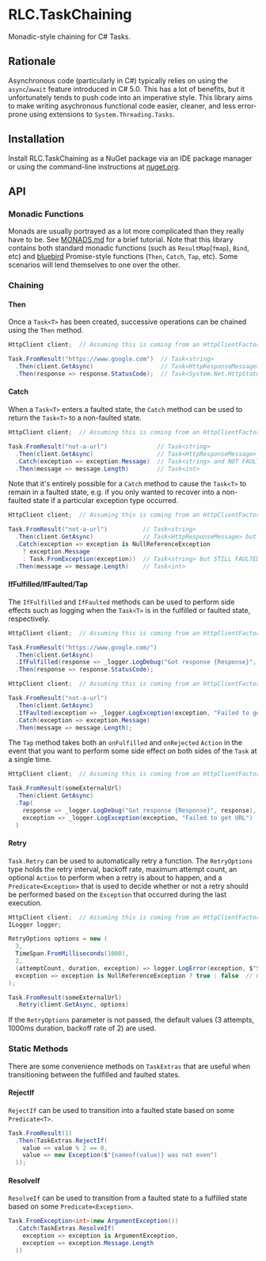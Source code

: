 # RLC.TaskChaining

Monadic-style chaining for C# Tasks.

## Rationale

Asynchronous code (particularly in C#) typically relies on using the `async`/`await` feature introduced in C# 5.0.  This has a lot of benefits, but it unfortunately tends to push code into an imperative style.  This library aims to make writing asychronous functional code easier, cleaner, and less error-prone using extensions to `System.Threading.Tasks`.

## Installation

Install RLC.TaskChaining as a NuGet package via an IDE package manager or using the command-line instructions at [nuget.org][].

## API

### Monadic Functions

Monads are usually portrayed as a lot more complicated than they really have to be.  See [MONADS.md][] for a brief tutorial.  Note that this library contains both standard monadic functions (such as `ResultMap`(`fmap`), `Bind`, etc) and [bluebird][] Promise-style functions (`Then`, `Catch`, `Tap`, etc).  Some scenarios will lend themselves to one over the other.

### Chaining

#### Then

Once a `Task<T>` has been created, successive operations can be chained using the `Then` method.

```c#
HttpClient client;  // Assuming this is coming from an HttpClientFactory or injected or whatever

Task.FromResult("https://www.google.com")  // Task<string>
  .Then(client.GetAsync)                   // Task<HttpResponseMessage>
  .Then(response => response.StatusCode);  // Task<System.Net.HttpStatusCode>
```

#### Catch

When a `Task<T>` enters a faulted state, the `Catch` method can be used to return the `Task<T>` to a non-faulted state.

```c#
HttpClient client;  // Assuming this is coming from an HttpClientFactory or injected or whatever

Task.FromResult("not-a-url")              // Task<string>
  .Then(client.GetAsync)                  // Task<HttpResponseMessage> but FAULTED
  .Catch(exception => exception.Message)  // Task<string> and NOT FAULTED
  .Then(message => message.Length)        // Task<int>
```

Note that it's entirely possible for a `Catch` method to cause the `Task<T>` to remain in a faulted state, e.g. if you only wanted to recover into a non-faulted state if a particular exception type occurred.

```c#
HttpClient client;  // Assuming this is coming from an HttpClientFactory or injected or whatever

Task.FromResult("not-a-url")          // Task<string>
  .Then(client.GetAsync)              // Task<HttpResponseMessage> but FAULTED
  .Catch(exception => exception is NullReferenceException
    ? exception.Message
    : Task.FromException(exception))  // Task<string> but STILL FAULTED if anything other than NullReferenceException occurred
  .Then(message => message.Length)    // Task<int>
```

#### IfFulfilled/IfFaulted/Tap

The `IfFulfilled` and `IfFaulted` methods can be used to perform side effects such as logging when the `Task<T>` is in the fulfilled or faulted state, respectively.

```c#
HttpClient client;  // Assuming this is coming from an HttpClientFactory or injected or whatever

Task.FromResult("https://www.google.com/")
  .Then(client.GetAsync)
  .IfFulfilled(response => _logger.LogDebug("Got response {Response}", response)
  .Then(response => response.StatusCode);
```

```c#
HttpClient client;  // Assuming this is coming from an HttpClientFactory or injected or whatever

Task.FromResult("not-a-url")
  .Then(client.GetAsync)
  .IfFaulted(exception => _logger.LogException(exception, "Failed to get URL")
  .Catch(exception => exception.Message)
  .Then(message => message.Length);
```

The `Tap` method takes both an `onFulfilled` and `onRejected` `Action` in the event that you want to perform some side effect on both sides of the `Task` at a single time.

```c#
HttpClient client;  // Assuming this is coming from an HttpClientFactory or injected or whatever

Task.FromResult(someExternalUrl)
  .Then(client.GetAsync)
  .Tap(
    response => _logger.LogDebug("Got response {Response}", response),
    exception => _logger.LogException(exception, "Failed to get URL")
  )
```

#### Retry

`Task.Retry` can be used to automatically retry a function.  The `RetryOptions` type holds the retry interval, backoff rate, maximum attempt count, an optional `Action` to perform when a retry is about to happen, and a `Predicate<Exception>` that is used to decide whether or not a retry should be performed based on the `Exception` that occurred during the last execution.

```c#
HttpClient client;  // Assuming this is coming from an HttpClientFactory or injected or whatever
ILogger logger;

RetryOptions options = new (
  3,
  TimeSpan.FromMilliseconds(1000),
  2,
  (attemptCount, duration, exception) => logger.LogError(exception, $"Starting retry {attemptCount} after {duration.TotalMilliseconds} milliseconds"),
  exception => exception is NullReferenceException ? true : false  // Only NullReferenceExceptions will trigger retries, other exceptions will fall through
);

Task.FromResult(someExternalUrl)
  .Retry(client.GetAsync, options)
```

If the `RetryOptions` parameter is not passed, the default values (3 attempts, 1000ms duration, backoff rate of 2) are used.

### Static Methods

There are some convenience methods on `TaskExtras` that are useful when transitioning between the fulfilled and faulted states.

#### RejectIf

`RejectIf` can be used to transition into a faulted state based on some `Predicate<T>`.

```c#
Task.FromResult(1)
  .Then(TaskExtras.RejectIf(
    value => value % 2 == 0,
    value => new Exception($"{nameof(value)} was not even")
  ));
```

#### ResolveIf

`ResolveIf` can be used to transition from a faulted state to a fulfilled state based on some `Predicate<Exception>`.

```c#
Task.FromException<int>(new ArgumentException())
  .Catch(TaskExtras.ResolveIf(
    exception => exception is ArgumentException,
    exception => exception.Message.Length
  ))
```

[bluebird]: http://bluebirdjs.com/docs/getting-started.html
[MONADS.md]: ./MONADS.md
[nuget.org]: https://www.nuget.org/packages/RLC.TaskChaining/
